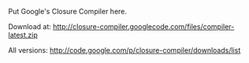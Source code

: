 Put Google's Closure Compiler here.

Download at: http://closure-compiler.googlecode.com/files/compiler-latest.zip

All versions: http://code.google.com/p/closure-compiler/downloads/list
